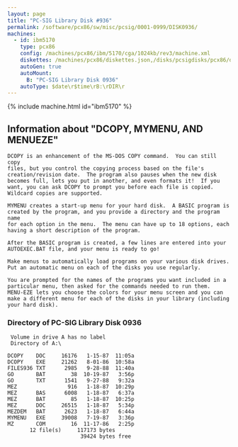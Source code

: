 ```yaml
---
layout: page
title: "PC-SIG Library Disk #936"
permalink: /software/pcx86/sw/misc/pcsig/0001-0999/DISK0936/
machines:
  - id: ibm5170
    type: pcx86
    config: /machines/pcx86/ibm/5170/cga/1024kb/rev3/machine.xml
    diskettes: /machines/pcx86/diskettes.json,/disks/pcsigdisks/pcx86/diskettes.json
    autoGen: true
    autoMount:
      B: "PC-SIG Library Disk 0936"
    autoType: $date\r$time\rB:\rDIR\r
---
```


{% include machine.html id="ibm5170" %}

## Information about "DCOPY, MYMENU, AND MENUEZE"

    DCOPY is an enhancement of the MS-DOS COPY command.  You can still copy
    files, but you control the copying process based on the file's
    creation/revision date.  The program also pauses when the new disk
    becomes full, lets you put in another, and even formats it!  If you
    want, you can ask DCOPY to prompt you before each file is copied.
    Wildcard copies are supported.
    
    MYMENU creates a start-up menu for your hard disk.  A BASIC program is
    created by the program, and you provide a directory and the program name
    for each option in the menu.  The menu can have up to 18 options, each
    having a short description of the program.
    
    After the BASIC program is created, a few lines are entered into your
    AUTOEXEC.BAT file, and your menu is ready to go!
    
    Make menus to automatically load programs on your various disk drives.
    Put an automatic menu on each of the disks you use regularly.
    
    You are prompted for the names of the programs you want included in a
    particular menu, then asked for the commands needed to run them.
    MENU-EZE lets you choose the colors for your menu screen and you can
    make a different menu for each of the disks in your library (including
    your hard disk).

### Directory of PC-SIG Library Disk 0936

     Volume in drive A has no label
     Directory of A:\

    DCOPY    DOC     16176   1-15-87  11:05a
    DCOPY    EXE     21262   8-01-86  10:58a
    FILES936 TXT      2985   9-28-88  11:40a
    GO       BAT        38  10-19-87   3:56p
    GO       TXT      1541   9-27-88   9:32a
    MEZ                916   1-18-87  10:29p
    MEZ      BAS      6008   1-18-87   6:37a
    MEZ      BAT        85   1-18-87  10:25p
    MEZ      DOC     26515   1-18-87   5:34p
    MEZDEM   BAT      2623   1-18-87   6:44a
    MYMENU   EXE     39008   7-19-87   3:36p
    MZ       COM        16  11-17-86   2:25p
           12 file(s)     117173 bytes
                           39424 bytes free
